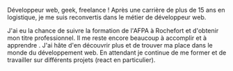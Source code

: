 Développeur web, geek, freelance ! Après une carrière de plus de 15 ans en logistique, je me suis reconvertis dans le métier de développeur web.

J'ai eu la chance de suivre la formation de l'AFPA à Rochefort et d'obtenir mon titre professionnel. Il me reste encore beaucoup à accomplir et à apprendre . J'ai hâte d'en découvrir plus et de trouver ma place dans le monde du développement web.
En attendant je continue de me former et de travailler sur différents projets (react en particulier).
